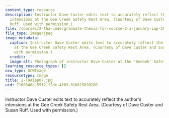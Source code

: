```yaml
---
content_type: resource
description: Instructor Dave Custer edits text to accurately reflect the author's
  intensions at the Gee Creek Safety Rest Area. (Courtesy of Dave Custer and Susan
  Ruff. Used with permission.)
file: /courses/2-tha-undergraduate-thesis-for-course-2-a-january-iap-2007/7160346d55f2f2de4f03016615898280_2-THAiap07.jpg
file_type: image/jpeg
image_metadata:
  caption: Instructor Dave Custer edits text to accurately reflect the author's intentions
    at the Gee Creek Safety Rest Area. (Courtesy of Dave Custer and Susan Ruff. Used
    with permission.)
  credit: ''
  image-alt: Photograph of instructor Dave Custer at the 'Geeeek' Safety Area.
learning_resource_types: []
ocw_type: OCWImage
resourcetype: Image
title: 2-THAiap07.jpg
uid: 7160346d-55f2-f2de-4f03-016615898280
---
```

Instructor Dave Custer edits text to accurately reflect the author's intensions at the Gee Creek Safety Rest Area. (Courtesy of Dave Custer and Susan Ruff. Used with permission.)

